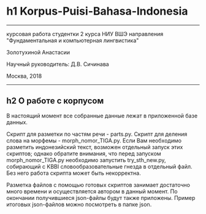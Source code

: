 # h1 Korpus-Puisi-Bahasa-Indonesia
*****
курсовая работа студентки 2 курса НИУ ВШЭ направления "Фундаментальная и компьютерная лингвистика"

Золотухиной Анастасии

Научный руководитель: Д.В. Сичинава

Москва, 2018
*****
## h2 О работе с корпусом
В настоящий момент все собранные данные лежат в приложенной базе данных.

Скрипт для разметки по частям речи - parts.py.
Скрипт для деления слова на морфемы - morph_nomor_TIGA.py. Если Вам необходимо разметить индонезийский текст, возможен отдельный запуск этих скриптов; однако обратите внимания, что перед запуском morph_nomor_TIGA.py необходимо запустить try_sth_new.py, собирающий с KBBI словообразовательные гнезда в отдельный файл. Без него работа скрипта может быть некорректна.

Разметка файлов с помощью готовых скриптов занимает достаточно много времени и осуществляется автором в данный момент. По окончании получившиеся json-файлы будут также приложены. Пример итоговых json-файлов можно посмотреть в папке json.


